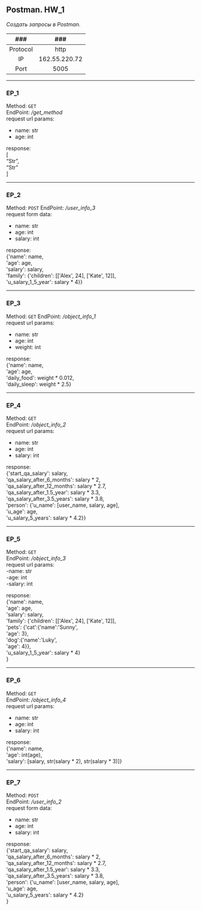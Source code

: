 ## **Postman. HW_1**

*Создать запросы в Postman.*

|###|###|
|:----:|:----:|
|Protocol|http|
|IP|162.55.220.72|
|Port| 5005|

---
### EP_1  
Method: `GET`  
EndPoint: */get_method*  
request url params:  
- name: str
- age: int

response:  
[  
    “Str”,  
    “Str”  
]  

---
### EP_2
Method: `POST`
EndPoint: */user_info_3*  
request form data:  
- name: str  
- age: int  
- salary: int  

response:  
{'name': name,  
          'age': age,  
          'salary': salary,  
          'family': {'children': [['Alex', 24], ['Kate', 12]],  
                   'u_salary_1_5_year': salary * 4}}  

---
### EP_3
Method: `GET`
EndPoint: */object_info_1*  
request url params: 
- name: str
- age: int
- weight: int

response:  
{'name': name,  
          'age': age,  
          'daily_food': weight * 0.012,  
          'daily_sleep': weight * 2.5}   

---
### EP_4
Method: `GET`  
EndPoint: */object_info_2*  
request url params:  
- name: str  
- age: int  
- salary: int  

response:  
{'start_qa_salary': salary,  
          'qa_salary_after_6_months': salary * 2,  
          'qa_salary_after_12_months': salary * 2.7,  
          'qa_salary_after_1.5_year': salary * 3.3,  
          'qa_salary_after_3.5_years': salary * 3.8,  
          'person': {'u_name': [user_name, salary, age],  
                     'u_age': age,  
                     'u_salary_5_years': salary * 4.2}}

---
### EP_5  
Method: `GET`  
EndPoint: */object_info_3*  
request url params:  
-name: str  
-age: int  
-salary: int  

response:  
{'name': name,  
          'age': age,  
          'salary': salary,  
          'family': {'children': [['Alex', 24], ['Kate', 12]],  
                     'pets': {'cat':{'name':'Sunny',  
                                     'age': 3},  
                              'dog':{'name':'Luky',  
                                     'age': 4}},  
                     'u_salary_1_5_year': salary * 4}  
          }  

---
### EP_6
Method: `GET`  
EndPoint: */object_info_4*  
request url params: 
- name: str
- age: int
- salary: int

response:  
{'name': name,  
          'age': int(age),  
          'salary': [salary, str(salary * 2), str(salary * 3)]}

---
### EP_7
Method: `POST`  
EndPoint: */user_info_2*   
request form data:   
- name: str
- age: int
- salary: int

response:  
	{'start_qa_salary': salary,  
          'qa_salary_after_6_months': salary * 2,  
          'qa_salary_after_12_months': salary * 2.7,  
          'qa_salary_after_1.5_year': salary * 3.3,  
          'qa_salary_after_3.5_years': salary * 3.8,  
          'person': {'u_name': [user_name, salary, age],  
                     'u_age': age,  
                     'u_salary_5_years': salary * 4.2}  
          }

